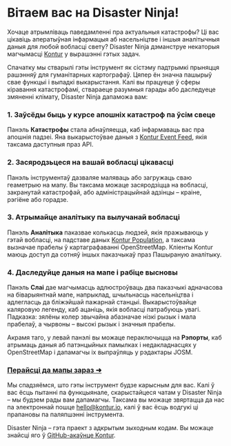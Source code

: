 # Вітаем вас на Disaster Ninja!

Хочаце атрымліваць паведамленні пра актуальныя катастрофы? Ці вас цікавіць аператыўная інфармацыя аб насельніцтве і іншыя аналітычныя даныя для любой вобласці свету? Disaster Ninja дэманструе некаторыя магчымасці [Kontur](https://www.kontur.io/) у вырашэнні гэтых задач.

Спачатку мы стварылі гэты інструмент як сістэму падтрымкі прыняцця рашэнняў для гуманітарных картографаў. Цяпер ён значна пашырыў свае функцыі і выпадкі выкарыстання. Калі вы працуеце ў сферы кіравання катастрофамі, ствараеце разумныя гарады або даследуеце змяненні клімату, Disaster Ninja дапаможа вам:

### 1. Заўсёды быць у курсе апошніх катастроф па ўсім свеце

Панэль **Катастрофы** стала абнаўляецца, каб інфармаваць вас пра апошнія падзеі. Яна выкарыстоўвае даныя з [Kontur Event Feed](https://www.kontur.io/portfolio/event-feed/), якія таксама даступныя праз API.

### 2. Засяродзьцеся на вашай вобласці цікавасці

Панэль інструментаў дазваляе маляваць або загружаць сваю геаметрыю на мапу. Вы таксама можаце засяродзіцца на вобласці, закранутай катастрофай, або адміністрацыйнай адзінцы – краіне, рэгіёне або горадзе.

### 3. Атрымайце аналітыку па вылучанай вобласці

Панэль **Аналітыка** паказвае колькасць людзей, якія пражываюць у гэтай вобласці, на падставе даных [Kontur Population](https://data.humdata.org/dataset/kontur-population-dataset), а таксама вызначае прабелы ў картаграфаванні OpenStreetMap. Кліенты Kontur маюць доступ да сотняў іншых паказчыкаў праз Пашыраную аналітыку.

### 4. Даследуйце даныя на мапе і рабіце высновы

Панэль **Слаі** дае магчымасць адлюстроўваць два паказчыкі адначасова на біварыянтнай мапе, напрыклад, шчыльнасць насельніцтва і адлегласць да бліжэйшай пажарнай станцыі. Выкарыстоўвайце каляровую легенду, каб ацаніць, якія вобласці патрабуюць увагі.
Падказка: зялёны колер звычайна абазначае нізкі рызык і мала прабелаў, а чырвоны – высокі рызык і значныя прабелы.

Акрамя таго, у левай панэлі вы можаце пераключыцца на **Рэпорты**, каб атрымаць даныя аб патэнцыйных памылках і недакладнасцях у OpenStreetMap і дапамагчы іх выпраўляць у рэдактары JOSM.

### [Перайсці да мапы зараз ➜](/ "map")

Мы спадзяёмся, што гэты інструмент будзе карысным для вас. Калі ў вас ёсць пытанні па функцыянале, скарыстайцеся чатам у Disaster Ninja – мы будзем рады вам дапамагчы. Таксама вы можаце звяртацца да нас па электроннай пошце [hello@kontur.io](mailto:hello@kontur.io), калі ў вас ёсць водгукі ці прапановы па паляпшэнні інструмента.

Disaster Ninja – гэта праект з адкрытым зыходным кодам. Вы можаце знайсці яго ў [GitHub-акаўнце Kontur](https://github.com/konturio).